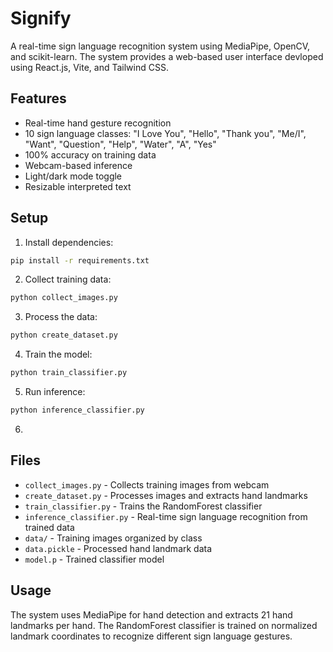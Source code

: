 # Signify

A real-time sign language recognition system using MediaPipe, OpenCV, and scikit-learn. The system provides a web-based user interface devloped using React.js, Vite, and Tailwind CSS.

## Features

- Real-time hand gesture recognition
- 10 sign language classes: "I Love You", "Hello", "Thank you", "Me/I", "Want", "Question", "Help", "Water", "A", "Yes"
- 100% accuracy on training data
- Webcam-based inference
- Light/dark mode toggle
- Resizable interpreted text
  

## Setup

1. Install dependencies:
```bash
pip install -r requirements.txt
```

2. Collect training data:
```bash
python collect_images.py
```

3. Process the data:
```bash
python create_dataset.py
```

4. Train the model:
```bash
python train_classifier.py
```

5. Run inference:
```bash
python inference_classifier.py
```

6.

## Files

- `collect_images.py` - Collects training images from webcam
- `create_dataset.py` - Processes images and extracts hand landmarks
- `train_classifier.py` - Trains the RandomForest classifier
- `inference_classifier.py` - Real-time sign language recognition from trained data
- `data/` - Training images organized by class
- `data.pickle` - Processed hand landmark data
- `model.p` - Trained classifier model

## Usage

The system uses MediaPipe for hand detection and extracts 21 hand landmarks per hand. The RandomForest classifier is trained on normalized landmark coordinates to recognize different sign language gestures.
